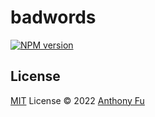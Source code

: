 # badwords

[![NPM version](https://img.shields.io/npm/v/badwords?color=a1b858&label=)](https://www.npmjs.com/package/badwords)


## License

[MIT](./LICENSE) License © 2022 [Anthony Fu](https://github.com/h7ml)
